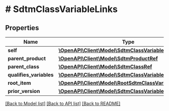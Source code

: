 # # SdtmClassVariableLinks

## Properties

Name | Type | Description | Notes
------------ | ------------- | ------------- | -------------
**self** | [**\OpenAPI\Client\Model\SdtmClassVariableRef**](SdtmClassVariableRef.md) |  | [optional]
**parent_product** | [**\OpenAPI\Client\Model\SdtmProductRef**](SdtmProductRef.md) |  | [optional]
**parent_class** | [**\OpenAPI\Client\Model\SdtmClassRef**](SdtmClassRef.md) |  | [optional]
**qualifies_variables** | [**\OpenAPI\Client\Model\SdtmClassVariableRefQualifies[]**](SdtmClassVariableRefQualifies.md) |  | [optional]
**root_item** | [**\OpenAPI\Client\Model\RootSdtmClassVariableRef**](RootSdtmClassVariableRef.md) |  | [optional]
**prior_version** | [**\OpenAPI\Client\Model\SdtmClassVariableRef**](SdtmClassVariableRef.md) |  | [optional]

[[Back to Model list]](../../README.md#models) [[Back to API list]](../../README.md#endpoints) [[Back to README]](../../README.md)
